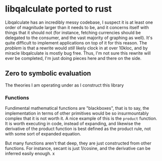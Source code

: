 # libqalculate ported to rust

Libqalculate has an incredibly messy codebase, I suspect it is at least one order of magnitude larger than it needs to be, and it concerns itself with things that it should not (for instance, fetching currencies should be delegated to the consumer, and the vast majority of graphing as well). It's quite difficult to implement applications on top of it for this reason. The _problem_ is that a rewrite would _still_ likely clock in at over 10kloc, and by miracle libqalculate is mostly bug free. Thus, I'm not sure this rewrite will ever be completed, I'm just doing pieces here and there on the side.

## Zero to symbolic evaluation

The theories I am operating under as I construct this library

### Functions

Fundimental mathematical functions are "blackboxes", that is to say, the implementation in terms of other primitives would be so insurmountably complex that it is not worth it. A nice example of this is the `product` function. It is worth executing in code, instead of expanding, and likewise the derivative of the product function is best defined as the product rule, not with some sort of expanded equation.

But many functions aren't that deep, they are just constructed from other functions. For instance, secant is just 1/cosine, and the derivative can be inferred easily enough.
x
